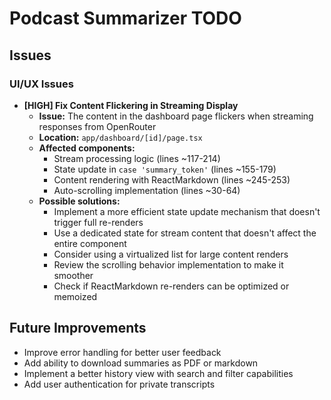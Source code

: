 # Podcast Summarizer TODO

## Issues

### UI/UX Issues

- **[HIGH] Fix Content Flickering in Streaming Display**
  - **Issue:** The content in the dashboard page flickers when streaming responses from OpenRouter
  - **Location:** `app/dashboard/[id]/page.tsx`
  - **Affected components:** 
    - Stream processing logic (lines ~117-214)
    - State update in `case 'summary_token'` (lines ~155-179)
    - Content rendering with ReactMarkdown (lines ~245-253)
    - Auto-scrolling implementation (lines ~30-64)
  - **Possible solutions:**
    - Implement a more efficient state update mechanism that doesn't trigger full re-renders
    - Use a dedicated state for stream content that doesn't affect the entire component
    - Consider using a virtualized list for large content renders
    - Review the scrolling behavior implementation to make it smoother
    - Check if ReactMarkdown re-renders can be optimized or memoized

## Future Improvements

- Improve error handling for better user feedback
- Add ability to download summaries as PDF or markdown
- Implement a better history view with search and filter capabilities
- Add user authentication for private transcripts 
